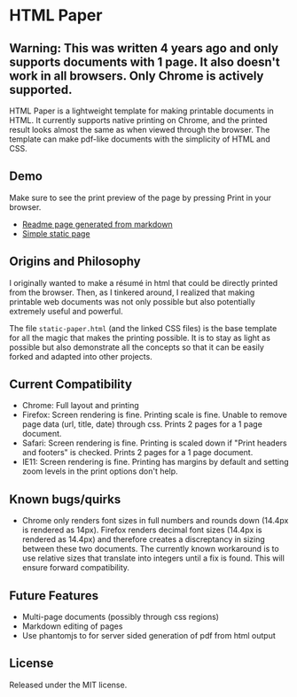 HTML Paper
=========

## Warning: This was written 4 years ago and only supports documents with 1 page. It also doesn't work in all browsers. Only Chrome is actively supported.

HTML Paper is a lightweight template for making printable documents in HTML. It currently supports native printing on Chrome, and the printed result looks almost the same as when viewed through the browser. The template can make pdf-like documents with the simplicity of HTML and CSS.

## Demo
Make sure to see the print preview of the page by pressing Print in your browser.
- [Readme page generated from markdown](http://irisli.github.io/html-paper/markdown-paper.html)
- [Simple static page](http://irisli.github.io/html-paper/static-paper.html)

## Origins and Philosophy
I originally wanted to make a résumé in html that could be directly printed from the browser. Then, as I tinkered around, I realized that making printable web documents was not only possible but also potentially extremely useful and powerful.

The file `static-paper.html` (and the linked CSS files) is the base template for all the magic that makes the printing possible. It is to stay as light as possible but also demonstrate all the concepts so that it can be easily forked and adapted into other projects.

## Current Compatibility
- Chrome: Full layout and printing
- Firefox: Screen rendering is fine. Printing scale is fine. Unable to remove page data (url, title, date) through css. Prints 2 pages for a 1 page document.
- Safari: Screen rendering is fine. Printing is scaled down if "Print headers and footers" is checked. Prints 2 pages for a 1 page document.
- IE11: Screen rendering is fine. Printing has margins by default and setting zoom levels in the print options don't help.

## Known bugs/quirks
- Chrome only renders font sizes in full numbers and rounds down (14.4px is rendered as 14px). Firefox renders decimal font sizes (14.4px is rendered as 14.4px) and therefore creates a discreptancy in sizing between these two documents. The currently known workaround is to use relative sizes that translate into integers until a fix is found. This will ensure forward compatibility.

## Future Features
- Multi-page documents (possibly through css regions)
- Markdown editing of pages
- Use phantomjs to for server sided generation of pdf from html output

## License
Released under the MIT license.
